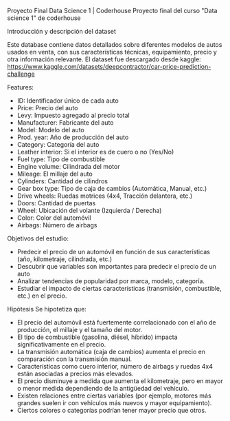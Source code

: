 Proyecto Final Data Science 1 | Coderhouse 
Proyecto final del curso "Data science 1" de coderhouse

Introducción y descripción del dataset

Este database contiene datos detallados sobre diferentes modelos de autos usados en venta, con sus características técnicas, equipamiento, precio y otra información relevante.
El dataset fue descargado desde kaggle: https://www.kaggle.com/datasets/deepcontractor/car-price-prediction-challenge


Features:


* ID: Identificador único de cada auto
* Price: Precio del auto
* Levy: Impuesto agregado al precio total
* Manufacturer: Fabricante del auto
* Model: Modelo del auto
* Prod. year: Año de producción del auto
* Category: Categoría del auto
* Leather interior: Si el interior es de cuero o no (Yes/No)
* Fuel type: Tipo de combustible
* Engine volume: Cilindrada del motor
* Mileage: El millaje del auto
* Cylinders: Cantidad de cilindros
* Gear box type: Tipo de caja de cambios (Automática, Manual, etc.)
* Drive wheels: Ruedas motrices (4x4, Tracción delantera, etc.)
* Doors: Cantidad de puertas
* Wheel: Ubicación del volante (Izquierda / Derecha)
* Color: Color del automóvil
* Airbags: Número de airbags


Objetivos del estudio:

- Predecir el precio de un automóvil en función de sus características (año, kilometraje, cilindrada, etc.)
- Descubrir que variables son importantes para predecir el precio de un auto
- Analizar tendencias de popularidad por marca, modelo, categoría.
- Estudiar el impacto de ciertas características (transmisión, combustible, etc.) en el precio.


Hipótesis
Se hipotetiza que:

* El precio del automóvil está fuertemente correlacionado con el año de producción, el millaje y el tamaño del motor.
* El tipo de combustible (gasolina, diésel, híbrido) impacta significativamente en el precio.
* La transmisión automática (caja de cambios) aumenta el precio en comparación con la transmisión manual.
*  Características como cuero interior, número de airbags y ruedas 4x4 están asociadas a precios más elevados.
* El precio disminuye a medida que aumenta el kilometraje, pero en mayor o menor medida dependiendo de la antigüedad del vehículo.
* Existen relaciones entre ciertas variables (por ejemplo, motores más grandes suelen ir con vehículos más nuevos y mayor equipamiento).
* Ciertos colores o categorías podrían tener mayor precio que otros.



